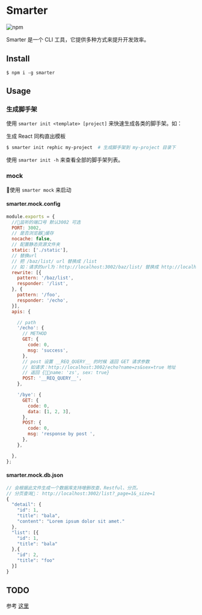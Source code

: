 # Smarter

![npm](https://img.shields.io/npm/v/smarter.svg?style=flat-square)

Smarter 是一个 CLI 工具，它提供多种方式来提升开发效率。

## Install

```
$ npm i -g smarter
```

## Usage

### 生成脚手架

使用 `smarter init <template> [project]` 来快速生成各类的脚手架。如：

生成 React 同构直出模板
```bash
$ smarter init rephic my-project  # 生成脚手架到 my-project 目录下
```

使用 `smarter init -h` 来查看全部的脚手架列表。

### mock

使用 `smarter mock` 来启动

#### smarter.mock.config

```javascript
module.exports = {
  //监听的端口号 默认3002 可选
  PORT: 3002,
  // 是否浏览器缓存
  nocache: false,
  // 配置静态资源文件夹
  static: ['./static'],
  // 替换url
  // 把 /baz/list/ url 替换成 /list
  // 如：请求的url为：http://localhost:3002/baz/list/ 替换成 http://localhost:3002/list
  rewrite: [{
    pattern: '/baz/list',
    responder: '/list',
  }, {
    pattern: '/foo',
    responder: '/echo',
  }],
  apis: {

    // path
    '/echo': {
      // METHOD
      GET: {
        code: 0,
        msg: 'success',
      },
      // post 设置 __REQ_QUERY__ 的时候 返回 GET 请求参数
      // 如请求：http://localhost:3002/echo?name=zs&sex=true 地址
      // 返回 {name: 'zs', sex: true}
      POST: '__REQ_QUERY__',
    },

    '/bye': {
      GET: {
        code: 0,
        data: [1, 2, 3],
      },
      POST: {
        code: 0,
        msg: 'response by post ',
      },
    },

  },
};

```
#### smarter.mock.db.json
```javascript
// 会根据此文件生成一个数据库支持增删改查、Restful、分页。
// 分页查询： http://localhost:3002/list?_page=1&_size=1
{
  "detail": {
    "id": 1,
    "title": "bala",
    "content": "Lorem ipsum dolor sit amet."
  },
  "list": [{
    "id": 1,
    "title": "bala"
  },{
    "id": 2,
    "title": "foo"
  }]
}

```
## TODO

参考 [这里](https://github.com/jd-smart-fe/smarter/projects/1)
